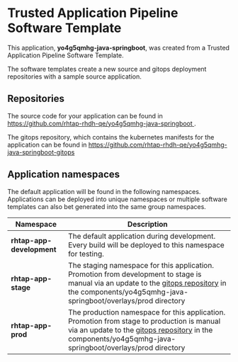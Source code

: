 # Trusted Application Pipeline Software Template

This application, **yo4g5qmhg-java-springboot**, was created from a Trusted Application Pipeline Software Template.

The software templates create a new source and gitops deployment repositories with a sample source application. 

## Repositories

The source code for your application can be found in [https://github.com/rhtap-rhdh-qe/yo4g5qmhg-java-springboot ](https://github.com/rhtap-rhdh-qe/yo4g5qmhg-java-springboot ).
 
The gitops repository, which contains the kubernetes manifests for the application can be found in 
[https://github.com/rhtap-rhdh-qe/yo4g5qmhg-java-springboot-gitops ](https://github.com/rhtap-rhdh-qe/yo4g5qmhg-java-springboot-gitops ) 

## Application namespaces 

The default application will be found in the following namespaces. Applications can be deployed into unique namespaces or multiple software templates can also bet generated into the same group namespaces.  

|  Namespace   |  Description   |  
| -------- | -------- |   
| **rhtap-app-development** | The default application during development. Every build will be deployed to this namespace for testing. | 
| **rhtap-app-stage** | The staging namespace for this application. Promotion from development to stage is manual via an update to the [gitops repository](https://github.com/rhtap-rhdh-qe/yo4g5qmhg-java-springboot-gitops ) in the components/yo4g5qmhg-java-springboot/overlays/prod directory |  
| **rhtap-app-prod** | The production namespace for this application. Promotion from stage to production is manual via an update to the [gitops repository](https://github.com/rhtap-rhdh-qe/yo4g5qmhg-java-springboot-gitops ) in the components/yo4g5qmhg-java-springboot/overlays/prod directory | 